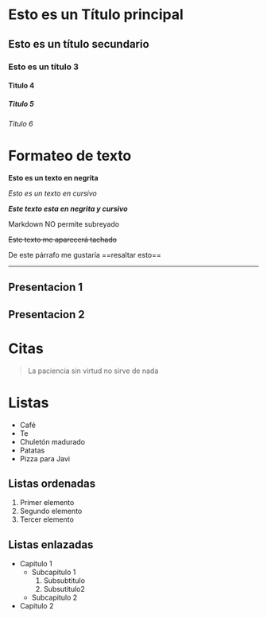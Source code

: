 # Esto es un Título principal
## Esto es un título secundario
### Esto es un título 3
#### Titulo 4
##### Titulo 5
###### Titulo 6

# Formateo de texto

**Esto es un texto en negrita**

*Esto es un texto en cursivo*

***Este texto esta en negrita y cursivo***

Markdown NO permite subreyado

~~Este texto me aparecerá tachado~~

De este párrafo me gustaría ==resaltar esto==

---
Presentacion 1
---
Presentacion 2
---
# Citas
> La paciencia sin virtud no sirve de nada
# Listas
- Café
- Te
- Chuletón madurado
- Patatas
- Pizza para Javi

## Listas ordenadas
1. Primer elemento
2. Segundo elemento
3. Tercer elemento

## Listas enlazadas
- Capitulo 1
    - Subcapitulo 1
        1. Subsubtitulo
        2. Subsutitulo2
    - Subcapitulo 2
- Capitulo 2

